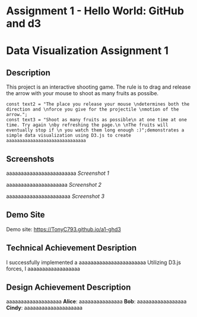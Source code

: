 Assignment 1 - Hello World: GitHub and d3  
===
# Data Visualization Assignment 1

## Description

This project is an interactive shooting game. The rule is to drag and release the arrow with your mouse to shoot as many fruits as possibe.


    const text2 = "The place you release your mouse \ndetermines both the direction and \nforce you give for the projectile \nmotion of the arrow.";
    const text3 = "Shoot as many fruits as possible\n at one time at one time. Try again \nby refreshing the page.\n \nThe fruits will eventually stop if \n you watch them long enough :)";demonstrates a simple data visualization using D3.js to create aaaaaaaaaaaaaaaaaaaaaaaaaaaaaa

## Screenshots


aaaaaaaaaaaaaaaaaaaaaaaa
*Screenshot 1*

aaaaaaaaaaaaaaaaaaaaa
*Screenshot 2*

aaaaaaaaaaaaaaaaaaaaaa
*Screenshot 3*

## Demo Site

Demo site: https://TonyC793.github.io/a1-ghd3

## Technical Achievement Desription

I successfully implemented a aaaaaaaaaaaaaaaaaaaaaaa
Utilizing D3.js forces, I aaaaaaaaaaaaaaaaaa

## Design Achievement Description

aaaaaaaaaaaaaaaaaaa
**Alice**: aaaaaaaaaaaaaaa
**Bob**: aaaaaaaaaaaaaaaaa
**Cindy**: aaaaaaaaaaaaaaaaaaaa 
